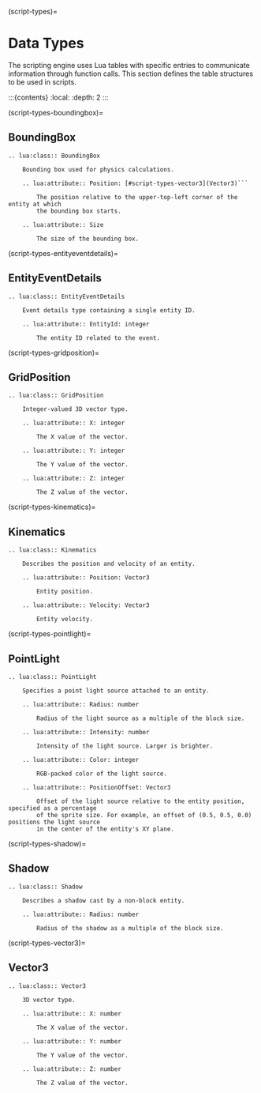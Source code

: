 (script-types)=
# Data Types

The scripting engine uses Lua tables with specific entries to communicate
information through function calls. This section defines the table structures
to be used in scripts.

:::{contents}
:local:
:depth: 2
:::

(script-types-boundingbox)=
## BoundingBox

```{eval-rst}
.. lua:class:: BoundingBox

    Bounding box used for physics calculations.

    .. lua:attribute:: Position: [#script-types-vector3](Vector3)```

        The position relative to the upper-top-left corner of the entity at which
        the bounding box starts.

    .. lua:attribute:: Size

        The size of the bounding box.
```

(script-types-entityeventdetails)=
## EntityEventDetails

```{eval-rst}
.. lua:class:: EntityEventDetails

    Event details type containing a single entity ID.
    
    .. lua:attribute:: EntityId: integer
    
        The entity ID related to the event.
```

(script-types-gridposition)=
## GridPosition

```{eval-rst}
.. lua:class:: GridPosition

    Integer-valued 3D vector type.
   
    .. lua:attribute:: X: integer
   
        The X value of the vector.
      
    .. lua:attribute:: Y: integer
   
        The Y value of the vector.
      
    .. lua:attribute:: Z: integer
    
        The Z value of the vector.
```

(script-types-kinematics)=
## Kinematics

```{eval-rst}
.. lua:class:: Kinematics

    Describes the position and velocity of an entity.
    
    .. lua:attribute:: Position: Vector3
    
        Entity position.
    
    .. lua:attribute:: Velocity: Vector3
    
        Entity velocity.
```

(script-types-pointlight)=
## PointLight

```{eval-rst}
.. lua:class:: PointLight

    Specifies a point light source attached to an entity.
    
    .. lua:attribute:: Radius: number
    
        Radius of the light source as a multiple of the block size.
        
    .. lua:attribute:: Intensity: number
    
        Intensity of the light source. Larger is brighter.
        
    .. lua:attribute:: Color: integer
    
        RGB-packed color of the light source.
        
    .. lua:attribute:: PositionOffset: Vector3
    
        Offset of the light source relative to the entity position, specified as a percentage
        of the sprite size. For example, an offset of (0.5, 0.5, 0.0) positions the light source
        in the center of the entity's XY plane.
```

(script-types-shadow)=
## Shadow

```{eval-rst}
.. lua:class:: Shadow

    Describes a shadow cast by a non-block entity.

    .. lua:attribute:: Radius: number

        Radius of the shadow as a multiple of the block size.
```

(script-types-vector3)=
## Vector3

```{eval-rst}
.. lua:class:: Vector3

    3D vector type.
   
    .. lua:attribute:: X: number
   
        The X value of the vector.
      
    .. lua:attribute:: Y: number
   
        The Y value of the vector.
      
    .. lua:attribute:: Z: number
    
        The Z value of the vector.
```
